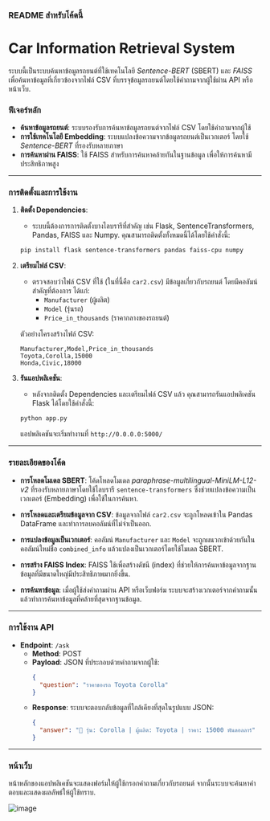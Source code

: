 ### README สำหรับโค้ดนี้

# **Car Information Retrieval System**

ระบบนี้เป็นระบบค้นหาข้อมูลรถยนต์ที่ใช้เทคโนโลยี *Sentence-BERT* (SBERT) และ *FAISS* เพื่อค้นหาข้อมูลที่เกี่ยวข้องจากไฟล์ CSV ที่บรรจุข้อมูลรถยนต์โดยใช้คำถามจากผู้ใช้ผ่าน API หรือหน้าเว็บ.

### **ฟีเจอร์หลัก**
- **ค้นหาข้อมูลรถยนต์**: ระบบรองรับการค้นหาข้อมูลรถยนต์จากไฟล์ CSV โดยใช้คำถามจากผู้ใช้
- **การใช้เทคโนโลยี Embedding**: ระบบแปลงข้อความจากข้อมูลรถยนต์เป็นเวกเตอร์ โดยใช้ *Sentence-BERT* ที่รองรับหลายภาษา
- **การค้นหาผ่าน FAISS**: ใช้ FAISS สำหรับการค้นหาคล้ายกันในฐานข้อมูล เพื่อให้การค้นหามีประสิทธิภาพสูง

---

### **การติดตั้งและการใช้งาน**

1. **ติดตั้ง Dependencies**:
   - ระบบนี้ต้องการการติดตั้งบางไลบรารีที่สำคัญ เช่น Flask, SentenceTransformers, Pandas, FAISS และ Numpy.
   คุณสามารถติดตั้งทั้งหมดนี้ได้โดยใช้คำสั่งนี้:

   ```bash
   pip install flask sentence-transformers pandas faiss-cpu numpy
   ```

2. **เตรียมไฟล์ CSV**:
   - ตรวจสอบว่าไฟล์ CSV ที่ใช้ (ในที่นี้คือ `car2.csv`) มีข้อมูลเกี่ยวกับรถยนต์ โดยมีคอลัมน์สำคัญที่ต้องการ ได้แก่:
     - `Manufacturer` (ผู้ผลิต)
     - `Model` (รุ่นรถ)
     - `Price_in_thousands` (ราคากลางของรถยนต์)
   
   ตัวอย่างโครงสร้างไฟล์ CSV:
   ```csv
   Manufacturer,Model,Price_in_thousands
   Toyota,Corolla,15000
   Honda,Civic,18000
   ```

3. **รันแอปพลิเคชัน**:
   - หลังจากติดตั้ง Dependencies และเตรียมไฟล์ CSV แล้ว คุณสามารถรันแอปพลิเคชัน Flask ได้โดยใช้คำสั่งนี้:
   
   ```bash
   python app.py
   ```

   แอปพลิเคชันจะเริ่มทำงานที่ `http://0.0.0.0:5000/`

---

### **รายละเอียดของโค้ด**

- **การโหลดโมเดล SBERT**:
  โค้ดโหลดโมเดล *paraphrase-multilingual-MiniLM-L12-v2* ที่รองรับหลายภาษาโดยใช้ไลบรารี `sentence-transformers` ซึ่งช่วยแปลงข้อความเป็นเวกเตอร์ (Embedding) เพื่อใช้ในการค้นหา.

- **การโหลดและเตรียมข้อมูลจาก CSV**:
  ข้อมูลจากไฟล์ `car2.csv` จะถูกโหลดเข้าใน Pandas DataFrame และทำการลบคอลัมน์ที่ไม่จำเป็นออก.

- **การแปลงข้อมูลเป็นเวกเตอร์**:
  คอลัมน์ `Manufacturer` และ `Model` จะถูกผนวกเข้าด้วยกันในคอลัมน์ใหม่ชื่อ `combined_info` แล้วแปลงเป็นเวกเตอร์โดยใช้โมเดล SBERT.

- **การสร้าง FAISS Index**:
  FAISS ใช้เพื่อสร้างดัชนี (index) ที่ช่วยให้การค้นหาข้อมูลจากฐานข้อมูลที่มีขนาดใหญ่มีประสิทธิภาพมากยิ่งขึ้น.

- **การค้นหาข้อมูล**:
  เมื่อผู้ใช้ส่งคำถามผ่าน API หรือเว็บฟอร์ม ระบบจะสร้างเวกเตอร์จากคำถามนั้น แล้วทำการค้นหาข้อมูลที่คล้ายที่สุดจากฐานข้อมูล.

---

### **การใช้งาน API**

- **Endpoint**: `/ask`
  - **Method**: POST
  - **Payload**: JSON ที่ประกอบด้วยคำถามจากผู้ใช้:
    ```json
    {
      "question": "ราคาของรถ Toyota Corolla"
    }
    ```
  - **Response**: ระบบจะตอบกลับข้อมูลที่ใกล้เคียงที่สุดในรูปแบบ JSON:
    ```json
    {
      "answer": "🚗 รุ่น: Corolla | ผู้ผลิต: Toyota | ราคา: 15000 พันดอลลาร์"
    }
    ```

---

### **หน้าเว็บ**

หน้าหลักของแอปพลิเคชันจะแสดงฟอร์มให้ผู้ใช้กรอกคำถามเกี่ยวกับรถยนต์ จากนั้นระบบจะค้นหาคำตอบและแสดงผลลัพธ์ให้ผู้ใช้ทราบ.

![image](https://github.com/user-attachments/assets/3e7fee59-152f-42a1-9f10-29d6f5721609)



